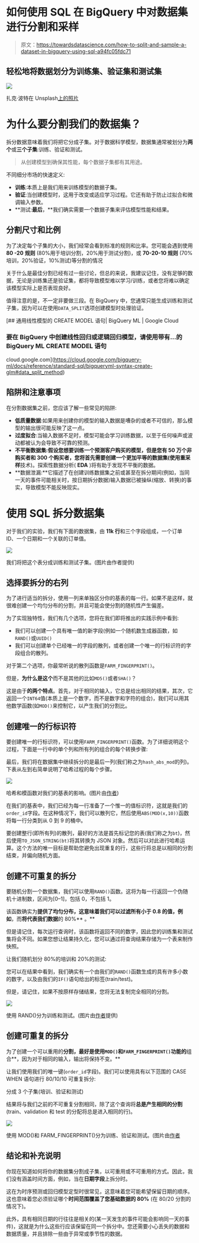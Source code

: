 # 如何使用 SQL 在 BigQuery 中对数据集进行分割和采样

> 原文：<https://towardsdatascience.com/how-to-split-and-sample-a-dataset-in-bigquery-using-sql-a94fc05fdc71>

## 轻松地将数据划分为训练集、验证集和测试集

![](img/ce26a16d43be634e297bd22806827d07.png)

扎克·波特在 Unsplash[上的照片](https://unsplash.com?utm_source=medium&utm_medium=referral)

# 为什么要分割我们的数据集？

拆分数据意味着我们将把它分成子集。对于数据科学模型，数据集通常被划分为**两个**或**三个子集**:训练、验证和测试。

> 从创建模型到确保其性能，每个数据子集都有其用途。

不同细分市场的快速定义:

*   **训练**:本质上是我们用来训练模型的数据子集。
*   **验证**:当创建模型时，这用于改变或适应学习过程。它还有助于防止过拟合和微调输入参数。
*   **测试:**最后**，**我们确实需要一个数据子集来评估模型性能和结果。

## 分割尺寸和比例

为了决定每个子集的大小，我们经常会看到标准的规则和比率。您可能会遇到使用 **80 -20** **规则** (80%用于培训分割，20%用于测试分割)，或 **70-20-10 规则** (70%培训，20%验证，10%测试)等分割的情况

关于什么是最佳分割已经有过一些讨论，但总的来说，我建议记住，没有足够的数据，无论是训练集还是验证集，都将导致模型难以学习/训练，或者您将难以确定该模型实际上是否表现良好。

值得注意的是，不一定非要做三段。在 BigQuery 中，您通常只能生成训练和测试子集，因为可以在使用`DATA_SPLIT`选项创建模型时处理验证。

[](https://cloud.google.com/bigquery-ml/docs/reference/standard-sql/bigqueryml-syntax-create-glm#data_split_method) [## 通用线性模型的 CREATE MODEL 语句| BigQuery ML | Google Cloud

### 要在 BigQuery 中创建线性回归或逻辑回归模型，请使用带有…的 BigQuery ML CREATE MODEL 语句

cloud.google.com](https://cloud.google.com/bigquery-ml/docs/reference/standard-sql/bigqueryml-syntax-create-glm#data_split_method) 

## 陷阱和注意事项

在分割数据集之前，您应该了解一些常见的陷阱:

*   **低质量数据**:如果用来创建你的模型的输入数据是嘈杂的或者不可信的，那么模型的输出很可能反映了这一点。
*   **过度拟合**:当输入数据不足时，模型可能会学习训练数据，以至于任何噪声或波动都被认为会导致不可靠的预测。
*   **不平衡数据集:**假设您想要训练一个预测客户购买的模型，但是您有 50 万个非购买者和 300 个购买者，您将首先需要创建一个更加平等的数据集(使用**重采样**技术)。探索性数据分析( **EDA** )将有助于发现不平衡的数据。
*   **数据泄漏:**它描述了在创建训练数据集之前或甚至在拆分期间(例如，当同一天的事件可能相关时，按日期拆分数据)输入数据已被操纵(缩放、转换)的事实，导致模型不能反映现实。

# 使用 SQL 拆分数据集

对于我们的实验，我们有下面的数据集，由 **11k 行**和三个字段组成，一个订单 ID、一个日期和一个关联的订单值。

![](img/dd734a72d1f3fe022e9c728a478fbf6b.png)

我们将把这个表分成训练和测试子集。(图片由作者提供)

## 选择要拆分的右列

为了进行适当的拆分，使用一列来单独区分你的基表的每一行。如果不是这样，就很难创建一个均匀分布的分割，并且可能会使分割的随机性产生偏差。

为了实现独特性，我们有几个选项，您将在我们即将推出的实践示例中看到:

*   我们可以创建一个具有唯一值的新字段(例如一个随机数生成器函数，如`RAND()`或`UUID()`
*   我们可以创建单个已经唯一的字段的散列，或者创建一个唯一的行标识符的字段组合的散列。

对于第二个选项，你最常听说的散列函数是`FARM_FINGERPRINT()`。

但是，**为什么是这个**而不是其他的比如`MD5()`或者`SHA()`？

这是由于**的两个特点**。首先，对于相同的输入，它总是给出相同的结果，其次，它返回一个`INT64`值(本质上是一个数字，而不是数字和字符的组合)，我们可以用其他数学函数(如`MOD()`来控制它，以产生我们的分割比。

## 创建唯一的行标识符

要创建唯一的行标识符，可以使用`FARM_FINGERPRINT()`函数。为了详细说明这个过程，下面是一行中的单个列和所有列的组合的每个转换步骤:

最后，我们将在数据集中继续拆分的是最后一列(我们称之为`hash_abs_mod`的列)。下表从左到右简单说明了哈希过程的每个步骤。

![](img/3762599a2895802ede1fca152d71272a.png)

哈希和模函数对我们的基表的影响。(图片由[作者](https://romaingranger.medium.com/))

在我们的基表中，我们已经为每一行准备了一个惟一的值标识符，这就是我们的`order_id`字段。在这种情况下，我们可以散列它，然后使用`ABS(MOD(x,10))`函数将每一行分类到从 0 到 9 的桶中。

要创建整行(即所有列)的散列，最好的方法是首先标记您的表(我们称之为`bt`)，然后使用`TO_JSON_STRING(bt)`将其转换为 JSON 对象。然后可以对此进行哈希运算。这个方法的唯一目标是帮助您避免出现重复的行，这些行将总是以相同的分割结束，并偏向随机方面。

## 创建不可重复的拆分

要随机分割一个数据集，我们可以使用`RAND()`函数。这将为每一行返回一个伪随机十进制数，区间为[0–1]，包括 0，不包括 1。

该函数确实为**提供了均匀分布，**这意味着我们可以**过滤所有小于 0.8 的值，例如**，而**将代表我们数据**的 80%** 。**

但是请记住，每次运行查询时，该函数将返回不同的数字，因此您的训练集和测试集将会不同。如果您想让结果持久化，您可以通过将查询结果存储为一个表来制作快照。

让我们随机划分 80%的培训和 20%的测试:

您可以在结果中看到，我们确实有一个由我们的`RAND()`函数生成的具有许多小数的数字，以及由我们的`IF()`语句给出的标签(train/test)。

但是，请记住，如果不按原样存储结果，您将无法复制完全相同的分割。

![](img/1e08eb54c2663a664caa68e19c5cefd0.png)

使用 RAND()分为训练和测试。(图片由[作者](https://romaingranger.medium.com/)提供)

## 创建可重复的拆分

为了创建一个可以重用的**分割，最好是使用`MOD()`和`FARM_FINGERPRINT()`功能的**组合**，因为对于相同的输入，输出将保持不变。**

让我们使用我们的唯一键(`order_id`字段)。我们可以使用具有以下范围的 CASE WHEN 语句进行 80/10/10 可重复拆分:

分成 3 个子集(培训、验证和测试)

结果将与我们之前的不可重复分割相同，除了这个查询将**总是产生相同的分割**(train、validation 和 test 的分配将总是进入相同的行)。

![](img/dc464660e8e4bfc99b311a395161c31a.png)

使用 MOD()和 FARM_FINGERPRINT()分为训练、验证和测试。(图片由[作者](https://romaingranger.medium.com/)

## 结论和补充说明

你现在知道如何将你的数据集分割成子集，以可重用或不可重用的方式。因此，我们没有涵盖时间方面，例如，当在**日期字段**上拆分时。

这在为时序预测或回归模型定型时很常见，这意味着您可能希望保留日期的顺序。这也意味着您必须验证哪个**时间范围覆盖了您基础数据的 80%** (在 80/20 分割的情况下)。

此外，具有相同日期的行往往是相关的(某一天发生的事件可能会影响同一天的事件)，这就是为什么这些行应该保留在同一个拆分中。您还需要小心丢失的数据和数据质量，并且排除一些由于异常或季节性的数据。